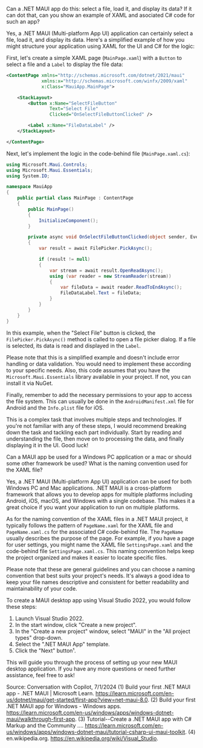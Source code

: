 Can a .NET MAUI app do this: select a file, load it, and display its data? If it can dot that, can you show an example of XAML and asociated C# code for such an app?

Yes, a .NET MAUI (Multi-platform App UI) application can certainly select a file, load it, and display its data. Here's a simplified example of how you might structure your application using XAML for the UI and C# for the logic:

First, let's create a simple XAML page (`MainPage.xaml`) with a `Button` to select a file and a `Label` to display the file data:

```xml
<ContentPage xmlns="http://schemas.microsoft.com/dotnet/2021/maui"
             xmlns:x="http://schemas.microsoft.com/winfx/2009/xaml"
             x:Class="MauiApp.MainPage">

    <StackLayout>
        <Button x:Name="SelectFileButton"
                Text="Select File"
                Clicked="OnSelectFileButtonClicked" />

        <Label x:Name="FileDataLabel" />
    </StackLayout>

</ContentPage>
```

Next, let's implement the logic in the code-behind file (`MainPage.xaml.cs`):

```csharp
using Microsoft.Maui.Controls;
using Microsoft.Maui.Essentials;
using System.IO;

namespace MauiApp
{
    public partial class MainPage : ContentPage
    {
        public MainPage()
        {
            InitializeComponent();
        }

        private async void OnSelectFileButtonClicked(object sender, EventArgs e)
        {
            var result = await FilePicker.PickAsync();

            if (result != null)
            {
                var stream = await result.OpenReadAsync();
                using (var reader = new StreamReader(stream))
                {
                    var fileData = await reader.ReadToEndAsync();
                    FileDataLabel.Text = fileData;
                }
            }
        }
    }
}
```

In this example, when the "Select File" button is clicked, the `FilePicker.PickAsync()` method is called to open a file picker dialog. If a file is selected, its data is read and displayed in the `Label`.

Please note that this is a simplified example and doesn't include error handling or data validation. You would need to implement these according to your specific needs. Also, this code assumes that you have the `Microsoft.Maui.Essentials` library available in your project. If not, you can install it via NuGet.

Finally, remember to add the necessary permissions to your app to access the file system. This can usually be done in the `AndroidManifest.xml` file for Android and the `Info.plist` file for iOS.

This is a complex task that involves multiple steps and technologies. If you're not familiar with any of these steps, I would recommend breaking down the task and tackling each part individually. Start by reading and understanding the file, then move on to processing the data, and finally displaying it in the UI. Good luck!

Can a MAUI app be used for a Windows PC application or a mac or should some other framework be used? What is the naming convention used for the XAML file?

Yes, a .NET MAUI (Multi-platform App UI) application can be used for both Windows PC and Mac applications. .NET MAUI is a cross-platform framework that allows you to develop apps for multiple platforms including Android, iOS, macOS, and Windows with a single codebase. This makes it a great choice if you want your application to run on multiple platforms.

As for the naming convention of the XAML files in a .NET MAUI project, it typically follows the pattern of `PageName.xaml` for the XAML file and `PageName.xaml.cs` for the associated C# code-behind file. The `PageName` usually describes the purpose of the page. For example, if you have a page for user settings, you might name the XAML file `SettingsPage.xaml` and the code-behind file `SettingsPage.xaml.cs`. This naming convention helps keep the project organized and makes it easier to locate specific files.

Please note that these are general guidelines and you can choose a naming convention that best suits your project's needs. It's always a good idea to keep your file names descriptive and consistent for better readability and maintainability of your code.

To create a MAUI desktop app using Visual Studio 2022, you would follow these steps:

1. Launch Visual Studio 2022.
2. In the start window, click "Create a new project".
3. In the "Create a new project" window, select "MAUI" in the "All project types" drop-down.
4. Select the ".NET MAUI App" template.
5. Click the "Next" button¹.

This will guide you through the process of setting up your new MAUI desktop application. If you have any more questions or need further assistance, feel free to ask!

Source: Conversation with Copilot, 7/1/2024
(1) Build your first .NET MAUI app - .NET MAUI | Microsoft Learn. https://learn.microsoft.com/en-us/dotnet/maui/get-started/first-app?view=net-maui-8.0.
(2) Build your first .NET MAUI app for Windows - Windows apps. https://learn.microsoft.com/en-us/windows/apps/windows-dotnet-maui/walkthrough-first-app.
(3) Tutorial--Create a .NET MAUI app with C# Markup and the Community .... https://learn.microsoft.com/en-us/windows/apps/windows-dotnet-maui/tutorial-csharp-ui-maui-toolkit.
(4) en.wikipedia.org. https://en.wikipedia.org/wiki/Visual_Studio.
